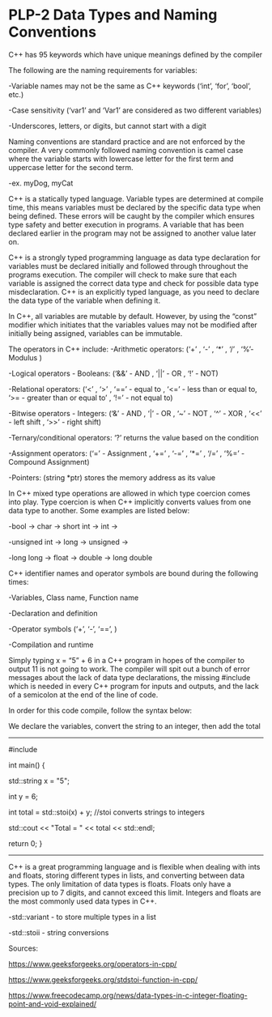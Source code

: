 # PLP-2 Data Types and Naming Conventions

  C++ has 95 keywords which have unique meanings defined by the compiler


The following are the naming requirements for variables:

-Variable names may not be the same as C++ keywords (‘int’, ‘for’, ‘bool’, etc.)

-Case sensitivity (‘var1’ and ‘Var1’ are considered as two different variables)

-Underscores, letters, or digits, but cannot start with a digit

Naming conventions are standard practice and are not enforced by the compiler. A very commonly followed naming convention is camel case where the variable starts with lowercase letter for the first term and uppercase letter for the second term. 

-ex. myDog, myCat


C++ is a statically typed language. Variable types are determined at compile time, this means variables must be declared by the specific data type when being defined. These errors will be caught by the compiler which ensures type safety and better execution in programs. A variable that has been declared earlier in the program may not be assigned to another value later on. 


C++ is a strongly typed programming language as data type declaration for variables must be declared initially and followed through throughout the programs execution. The compiler will check to make sure that each variable is assigned the correct data type and check for possible data type misdeclaration. C++ is an explicitly typed language, as you need to declare the data type of the variable when defining it.


In C++, all variables are mutable by default. However, by using the “const” modifier which initiates that the variables values may not be modified after initially being assigned, variables can be immutable. 


The operators in C++ include:
-Arithmetic operators: (‘+’ , ‘-’ , ‘*’ , ‘/’ , ‘%’- Modulus )

-Logical operators - Booleans:  (‘&&’ - AND , ‘||’ - OR , ‘!’ - NOT)

-Relational operators:  (‘<’ , ‘>’ , ‘==’ - equal to , ‘<=’ - less than or equal to, ‘>= - greater than or equal to’ , ‘!=’ - not equal to)

-Bitwise operators - Integers: (‘&’ - AND , ‘|’ - OR , ‘~’ - NOT , ‘^’ - XOR , ‘<<’ - left shift , ‘>>’ - right shift)

-Ternary/conditional operators: ‘?’ returns the value based on the condition

-Assignment operators: (‘=’ - Assignment , ‘+=’ , ‘-=’ , ‘*=’ , ‘/=’ , ‘%=’ - Compound Assignment)

-Pointers: (string *ptr) stores the memory address as its value


In C++ mixed type operations are allowed in which type coercion comes into play. Type coercion is when C++ implicitly converts values from one data type to another. Some examples are listed below:

-bool -> char -> short int -> int -> 

-unsigned int -> long -> unsigned -> 

-long long -> float -> double -> long double


C++ identifier names and operator symbols are bound during the following times:

-Variables, Class name, Function name 

-Declaration and definition

-Operator symbols (‘+’, ‘-’, ‘==’, )

-Compilation and runtime 


Simply typing x = “5” + 6 in a C++ program in hopes of the compiler to output 11 is not going to work. The compiler will spit out a bunch of error messages about the lack of data type declarations, the missing #include <iostream> which is needed in every C++ program for inputs and outputs, and the lack of a semicolon at the end of the line of code. 


In order for this code compile, follow the syntax below:

We declare the variables, convert the string to an integer, then add the total

*************

#include <iostream>

int main() {

std::string x = "5";

int y = 6;

int total = std::stoi(x) + y; //stoi converts strings to integers

std::cout << "Total = " << total << std::endl;


return 0;
}

*************


C++ is a great programming language and is flexible when dealing with ints and floats, storing different types in lists, and converting between data types. The only limitation of data types is floats. Floats only have a precision up to 7 digits, and cannot exceed this limit. Integers and floats are the most commonly used data types in C++.

-std::variant - to store multiple types in a list

-std::stoii - string conversions


Sources:

https://www.geeksforgeeks.org/operators-in-cpp/

https://www.geeksforgeeks.org/stdstoi-function-in-cpp/

https://www.freecodecamp.org/news/data-types-in-c-integer-floating-point-and-void-explained/
